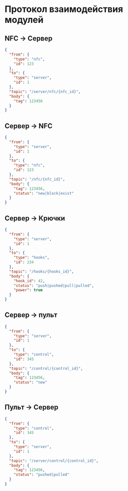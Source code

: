 # Протокол взаимодействия модулей

## NFC -> Сервер

```json
{
  "from": {
    "type": "nfc",
    "id": 123
  },
  "to": {
    "type": "server",
    "id": 1
  },
  "topic": "/server/nfc/{nfc_id}",
  "body": {
    "tag": 123456
  }
}
```

## Сервер -> NFC
```json
{
  "from": {
    "type": "server",
    "id": 1
  },
  "to": {
    "type": "nfc",
    "id": 123
  },
  "topic": "/nfc/{nfc_id}",
  "body": {
    "tag": 123456,
    "status": "new|block|exist"
  }
}
```

## Сервер -> Крючки
```json
{
  "from": {
    "type": "server",
    "id": 1
  },
  "to": {
    "type": "hooks",
    "id": 234
  },
  "topic": "/hooks/{hooks_id}",
  "body": {
    "hook_id": 42,
    "status": "push|pushed|pull|pulled", 
    "power": true
  }
}
```

## Сервер -> пульт
```json
{
  "from": {
    "type": "server",
    "id": 1
  },
  "to": {
    "type": "control",
    "id": 345
  },
  "topic": "/control/{control_id}",
  "body": {
    "tag": 123456,
    "status": "new"
  }
}
```

## Пульт -> Сервер
```json
{
  "from": {
    "type": "control",
    "id": 345
  },
  "to": {
    "type": "server",
    "id": 1
  },
  "topic": "/server/control/{control_id}",
  "body": {
    "tag": 123456,
    "status": "pushed|pulled"
  }
}
```
